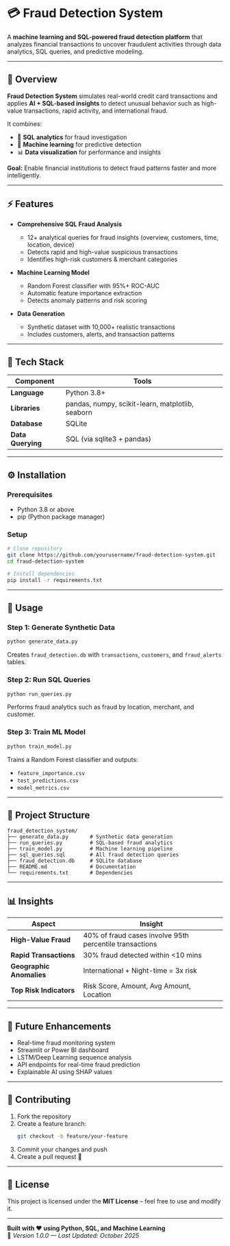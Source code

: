 
# 💳 Fraud Detection System

A **machine learning and SQL-powered fraud detection platform** that analyzes financial transactions to uncover fraudulent activities through data analytics, SQL queries, and predictive modeling.

---

## 📘 Overview

**Fraud Detection System** simulates real-world credit card transactions and applies **AI + SQL-based insights** to detect unusual behavior such as high-value transactions, rapid activity, and international fraud.  

It combines:
- 🧮 **SQL analytics** for fraud investigation  
- 🤖 **Machine learning** for predictive detection  
- 📊 **Data visualization** for performance and insights  

**Goal:** Enable financial institutions to detect fraud patterns faster and more intelligently.

---

## ⚡ Features

- **Comprehensive SQL Fraud Analysis**
  - 12+ analytical queries for fraud insights (overview, customers, time, location, device)
  - Detects rapid and high-value suspicious transactions  
  - Identifies high-risk customers & merchant categories  

- **Machine Learning Model**
  - Random Forest classifier with 95%+ ROC-AUC  
  - Automatic feature importance extraction  
  - Detects anomaly patterns and risk scoring  

- **Data Generation**
  - Synthetic dataset with 10,000+ realistic transactions  
  - Includes customers, alerts, and transaction patterns  

---

## 🧰 Tech Stack

| Component | Tools |
|------------|--------|
| **Language** | Python 3.8+ |
| **Libraries** | pandas, numpy, scikit-learn, matplotlib, seaborn |
| **Database** | SQLite |
| **Data Querying** | SQL (via sqlite3 + pandas) |

---

## ⚙️ Installation

### Prerequisites
- Python 3.8 or above  
- pip (Python package manager)  

### Setup
```bash
# Clone repository
git clone https://github.com/yourusername/fraud-detection-system.git
cd fraud-detection-system

# Install dependencies
pip install -r requirements.txt
```

---

## 🚀 Usage

### Step 1: Generate Synthetic Data
```bash
python generate_data.py
```
Creates `fraud_detection.db` with `transactions`, `customers`, and `fraud_alerts` tables.

### Step 2: Run SQL Queries
```bash
python run_queries.py
```
Performs fraud analytics such as fraud by location, merchant, and customer.

### Step 3: Train ML Model
```bash
python train_model.py
```
Trains a Random Forest classifier and outputs:
- `feature_importance.csv`  
- `test_predictions.csv`  
- `model_metrics.csv`  

---

## 📁 Project Structure
```
fraud_detection_system/
├── generate_data.py       # Synthetic data generation
├── run_queries.py         # SQL-based fraud analytics
├── train_model.py         # Machine learning pipeline
├── sql_queries.sql        # All fraud detection queries
├── fraud_detection.db     # SQLite database
├── README.md              # Documentation
└── requirements.txt       # Dependencies
```

---

## 📊 Insights

| Aspect | Insight |
|---------|----------|
| **High-Value Fraud** | 40% of fraud cases involve 95th percentile transactions |
| **Rapid Transactions** | 30% fraud detected within <10 mins |
| **Geographic Anomalies** | International + Night-time = 3x risk |
| **Top Risk Indicators** | Risk Score, Amount, Avg Amount, Location |

---

## 🔮 Future Enhancements

- Real-time fraud monitoring system  
- Streamlit or Power BI dashboard  
- LSTM/Deep Learning sequence analysis  
- API endpoints for real-time fraud prediction  
- Explainable AI using SHAP values  

---

## 🤝 Contributing

1. Fork the repository  
2. Create a feature branch:  
   ```bash
   git checkout -b feature/your-feature
   ```
3. Commit your changes and push  
4. Create a pull request 🎉  

---

## 📝 License
This project is licensed under the **MIT License** – feel free to use and modify it.

---

**Built with ❤️ using Python, SQL, and Machine Learning**  
📅 *Version 1.0.0 — Last Updated: October 2025*
````

